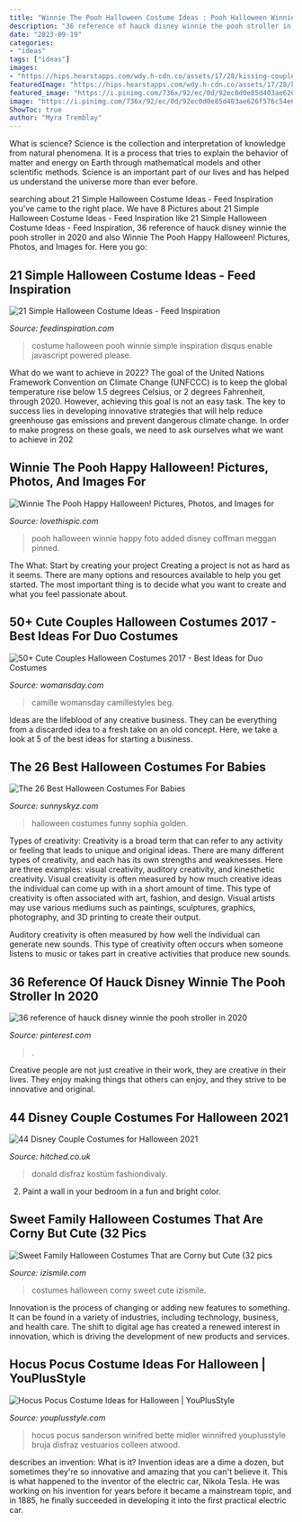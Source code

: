 ```yaml
---
title: "Winnie The Pooh Halloween Costume Ideas : Pooh Halloween Winnie Happy Foto Added Disney Coffman Meggan Pinned"
description: "36 reference of hauck disney winnie the pooh stroller in 2020"
date: "2023-09-19"
categories:
- "ideas"
tags: ["ideas"]
images:
- "https://hips.hearstapps.com/wdy.h-cdn.co/assets/17/28/kissing-couple-costume.jpg?crop=1.0xw:1xh;center,top&amp;resize=768:*"
featuredImage: "https://hips.hearstapps.com/wdy.h-cdn.co/assets/17/28/kissing-couple-costume.jpg?crop=1.0xw:1xh;center,top&amp;resize=768:*"
featured_image: "https://i.pinimg.com/736x/92/ec/0d/92ec0d0e85d403ae626f576c54e65742.jpg"
image: "https://i.pinimg.com/736x/92/ec/0d/92ec0d0e85d403ae626f576c54e65742.jpg"
ShowToc: true
author: "Myra Tremblay"
---
```



What is science?
Science is the collection and interpretation of knowledge from natural phenomena. It is a process that tries to explain the behavior of matter and energy on Earth through mathematical models and other scientific methods. Science is an important part of our lives and has helped us understand the universe more than ever before.

	

		
searching about 21 Simple Halloween Costume Ideas - Feed Inspiration you've came to the right place. We have 8 Pictures about 21 Simple Halloween Costume Ideas - Feed Inspiration like 21 Simple Halloween Costume Ideas - Feed Inspiration, 36 reference of hauck disney winnie the pooh stroller in 2020 and also Winnie The Pooh Happy Halloween! Pictures, Photos, and Images for. Here you go:
		
    
## 21 Simple Halloween Costume Ideas - Feed Inspiration

<img loading=lazy src="http://feedinspiration.com/wp-content/uploads/2016/08/Winnie-the-Pooh.jpg" onerror="this.onerror=null;this.src='https://tse1.mm.bing.net/th?id=OIP.4rVbhZ_bGShfSRJ4jA4QeQHaLH&amp;pid=15.1';" alt="21 Simple Halloween Costume Ideas - Feed Inspiration">

_Source: feedinspiration.com_

>costume halloween pooh winnie simple inspiration disqus enable javascript powered please. 

	

What do we want to achieve in 2022?
The goal of the United Nations Framework Convention on Climate Change (UNFCCC) is to keep the global temperature rise below 1.5 degrees Celsius, or 2 degrees Fahrenheit, through 2020. However, achieving this goal is not an easy task. The key to success lies in developing innovative strategies that will help reduce greenhouse gas emissions and prevent dangerous climate change. In order to make progress on these goals, we need to ask ourselves what we want to achieve in 202
    
## Winnie The Pooh Happy Halloween! Pictures, Photos, And Images For

<img loading=lazy src="http://www.lovethispic.com/uploaded_images/340699-Winnie-The-Pooh-Happy-Halloween-.jpg" onerror="this.onerror=null;this.src='https://tse1.mm.bing.net/th?id=OIP.l1yCSmN0YlVJDK1lvM40EAHaHv&amp;pid=15.1';" alt="Winnie The Pooh Happy Halloween! Pictures, Photos, and Images for">

_Source: lovethispic.com_

>pooh halloween winnie happy foto added disney coffman meggan pinned. 

	

The What: Start by creating your project
Creating a project is not as hard as it seems. There are many options and resources available to help you get started. The most important thing is to decide what you want to create and what you feel passionate about.

    
## 50+ Cute Couples Halloween Costumes 2017 - Best Ideas For Duo Costumes

<img loading=lazy src="https://hips.hearstapps.com/wdy.h-cdn.co/assets/17/28/kissing-couple-costume.jpg?crop=1.0xw:1xh;center,top&amp;resize=768:*" onerror="this.onerror=null;this.src='https://tse3.mm.bing.net/th?id=OIP.qwLuLfsNT1fxzRbLD9pVygHaLH&amp;pid=15.1';" alt="50+ Cute Couples Halloween Costumes 2017 - Best Ideas for Duo Costumes">

_Source: womansday.com_

>camille womansday camillestyles beg. 

	

Ideas are the lifeblood of any creative business. They can be everything from a discarded idea to a fresh take on an old concept. Here, we take a look at 5 of the best ideas for starting a business.

    
## The 26 Best Halloween Costumes For Babies

<img loading=lazy src="https://www.sunnyskyz.com/uploads/2014/09/99pbj-baby6.jpg" onerror="this.onerror=null;this.src='https://tse4.mm.bing.net/th?id=OIP.bL9Zbv-4sSTXZlc8KE43FwHaJo&amp;pid=15.1';" alt="The 26 Best Halloween Costumes For Babies">

_Source: sunnyskyz.com_

>halloween costumes funny sophia golden. 

	

Types of creativity:
Creativity is a broad term that can refer to any activity or feeling that leads to unique and original ideas. There are many different types of creativity, and each has its own strengths and weaknesses. Here are three examples: visual creativity, auditory creativity, and kinesthetic creativity.
Visual creativity is often measured by how much creative ideas the individual can come up with in a short amount of time. This type of creativity is often associated with art, fashion, and design. Visual artists may use various mediums such as paintings, sculptures, graphics, photography, and 3D printing to create their output.

Auditory creativity is often measured by how well the individual can generate new sounds. This type of creativity often occurs when someone listens to music or takes part in creative activities that produce new sounds.

    
## 36 Reference Of Hauck Disney Winnie The Pooh Stroller In 2020

<img loading=lazy src="https://i.pinimg.com/736x/92/ec/0d/92ec0d0e85d403ae626f576c54e65742.jpg" onerror="this.onerror=null;this.src='https://tse3.mm.bing.net/th?id=OIP.AedOQkD_1FtQOJ8ODvQ9oAHaFe&amp;pid=15.1';" alt="36 reference of hauck disney winnie the pooh stroller in 2020">

_Source: pinterest.com_

>. 

	

Creative people are not just creative in their work, they are creative in their lives. They enjoy making things that others can enjoy, and they strive to be innovative and original.

    
## 44 Disney Couple Costumes For Halloween 2021

<img loading=lazy src="https://cdn0.hitched.co.uk/articles/images/5/9/2/0/img_70295/donald-and-daisy-duck.jpg" onerror="this.onerror=null;this.src='https://tse3.mm.bing.net/th?id=OIP.J_RUcfQVxsgXuBGyXm94VgHaLI&amp;pid=15.1';" alt="44 Disney Couple Costumes for Halloween 2021">

_Source: hitched.co.uk_

>donald disfraz kostüm fashiondivaly. 

	

2. Paint a wall in your bedroom in a fun and bright color.

    
## Sweet Family Halloween Costumes That Are Corny But Cute (32 Pics

<img loading=lazy src="https://img.izismile.com/img/img6/20131014/640/sweet_family_halloween_costumes_that_are_corny_but_cute_640_01.jpg" onerror="this.onerror=null;this.src='https://tse4.mm.bing.net/th?id=OIP.gfMAgO1G2PuKgLy7-hjq5AHaJ5&amp;pid=15.1';" alt="Sweet Family Halloween Costumes That are Corny but Cute (32 pics">

_Source: izismile.com_

>costumes halloween corny sweet cute izismile. 

	

Innovation is the process of changing or adding new features to something. It can be found in a variety of industries, including technology, business, and health care. The shift to digital age has created a renewed interest in innovation, which is driving the development of new products and services.

    
## Hocus Pocus Costume Ideas For Halloween | YouPlusStyle

<img loading=lazy src="http://www.youplusstyle.com/wp-content/uploads/2012/10/hocus-pocus-winifred.jpeg" onerror="this.onerror=null;this.src='https://tse1.mm.bing.net/th?id=OIP.lozNlHvVqsFowPTrX-_HBgHaJ4&amp;pid=15.1';" alt="Hocus Pocus Costume Ideas for Halloween | YouPlusStyle">

_Source: youplusstyle.com_

>hocus pocus sanderson winifred bette midler winnifred youplusstyle bruja disfraz vestuarios colleen atwood. 

	

describes an invention: What is it?
Invention ideas are a dime a dozen, but sometimes they're so innovative and amazing that you can't believe it. This is what happened to the inventor of the electric car, Nikola Tesla. He was working on his invention for years before it became a mainstream topic, and in 1885, he finally succeeded in developing it into the first practical electric car.

